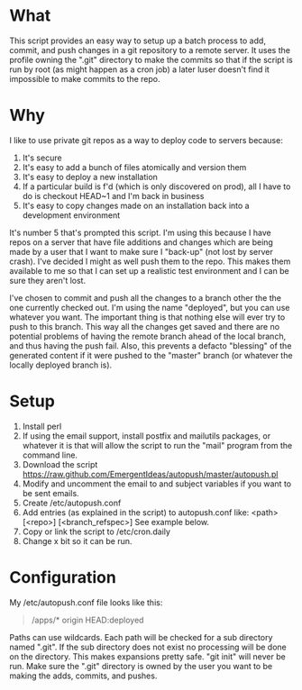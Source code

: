 # What

This script provides an easy way to setup up a batch process to add, commit, and push
changes in a git repository to a remote server. It uses the profile owning the ".git" 
directory to make the commits so that if the script is run by root (as might happen as a cron
job) a later luser doesn't find it impossible to make commits to the repo.


# Why

I like to use private git repos as a way to deploy code to servers because:
1. It's secure
2. It's easy to add a bunch of files atomically and version them
3. It's easy to deploy a new installation
4. If a particular build is f'd (which is only discovered on prod), all I have to do is checkout HEAD~1 and I'm back in business
5. It's easy to copy changes made on an installation back into a development environment

It's number 5 that's prompted this script. I'm using this because I have 
repos on a server that have file additions and changes which are being made by a
user that I want to make sure I "back-up" (not lost by server crash). I've
decided I might as well push them to the repo. This makes them available to me so that I can set
up a realistic test environment and I can be sure they aren't lost.

I've chosen to commit and push all the changes to a branch other the the one currently checked out. I'm using
the name "deployed", but you can use whatever you want. The important thing is that nothing else will ever try to
push to this branch. This way all the changes get saved and there are no potential problems of
having the remote branch ahead of the local branch, and thus having the push fail. Also,
this prevents a defacto "blessing" of the generated content if it were pushed to the "master"
branch (or whatever the locally deployed branch is).


# Setup

1. Install perl
2. If using the email support, install postfix and mailutils packages, or whatever it is that will allow the script to run the "mail" program from the command line.
3. Download the script https://raw.github.com/EmergentIdeas/autopush/master/autopush.pl
4. Modify and uncomment the email to and subject variables if you want to be sent emails.
5. Create /etc/autopush.conf
6. Add entries (as explained in the script) to autopush.conf like: &lt;path&gt; [&lt;repo&gt;] [&lt;branch_refspec&gt;]  See example below.
7. Copy or link the script to /etc/cron.daily
8. Change x bit so it can be run.


# Configuration

My /etc/autopush.conf file looks like this:

> /apps/* origin HEAD:deployed

Paths can use wildcards. Each path will be checked for a sub directory named ".git". If the sub directory does not exist no processing will be done
on the directory. This makes expansions pretty safe. "git init" will never be run. Make sure the ".git" directory is owned by the user you want 
to be making the adds, commits, and pushes.


